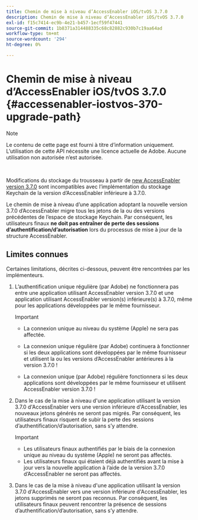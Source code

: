 ```yaml
---
title: Chemin de mise à niveau d’AccessEnabler iOS/tvOS 3.7.0
description: Chemin de mise à niveau d’AccessEnabler iOS/tvOS 3.7.0
exl-id: f15c7414-ec9b-4e21-b457-1ecf59f47441
source-git-commit: 1b8371a314488335c68c82882c930b7c19aa64ad
workflow-type: tm+mt
source-wordcount: '294'
ht-degree: 0%

---
```


# Chemin de mise à niveau d’AccessEnabler iOS/tvOS 3.7.0 {#accessenabler-iostvos-370-upgrade-path}

>[!NOTE]
>
>Le contenu de cette page est fourni à titre d’information uniquement. L’utilisation de cette API nécessite une licence actuelle de Adobe. Aucune utilisation non autorisée n’est autorisée.

</br>

Modifications du stockage du trousseau à partir de [new AccessEnabler version 3.7.0](/help/authentication/authn-rn-ios-tvos-370.md) sont incompatibles avec l’implémentation du stockage Keychain de la version d’AccessEnabler inférieure à 3.7.0.

Le chemin de mise à niveau d’une application adoptant la nouvelle version 3.7.0 d’AccessEnabler migre tous les jetons de la ou des versions précédentes de l’espace de stockage Keychain. Par conséquent, les utilisateurs finaux **ne doit pas entraîner de perte des sessions d’authentification/d’autorisation** lors du processus de mise à jour de la structure AccessEnabler.

## Limites connues

Certaines limitations, décrites ci-dessous, peuvent être rencontrées par les implémenteurs.


1. L’authentification unique régulière (par Adobe) ne fonctionnera pas entre une application utilisant AccessEnabler version 3.7.0 et une application utilisant AccessEnabler version(s) inférieure(s) à 3.7.0, même pour les applications développées par le même fournisseur.

   >[!IMPORTANT]
   >
   >* La connexion unique au niveau du système (Apple) ne sera pas affectée.
   >
   >* La connexion unique régulière (par Adobe) continuera à fonctionner si les deux applications sont développées par le même fournisseur et utilisent la ou les versions d’AccessEnabler antérieures à la version 3.7.0 !
   >
   >* La connexion unique (par Adobe) régulière fonctionnera si les deux applications sont développées par le même fournisseur et utilisent AccessEnabler version 3.7.0 !


1. Dans le cas de la mise à niveau d&#39;une application utilisant la version 3.7.0 d&#39;AccessEnabler vers une version inférieure d&#39;AccessEnabler, les nouveaux jetons générés ne seront pas migrés. Par conséquent, les utilisateurs finaux risquent de subir la perte des sessions d’authentification/d’autorisation, sans s’y attendre.

   >[!IMPORTANT]
   >
   >* Les utilisateurs finaux authentifiés par le biais de la connexion unique au niveau du système (Apple) ne seront pas affectés.
   >* Les utilisateurs finaux qui étaient déjà authentifiés avant la mise à jour vers la nouvelle application à l’aide de la version 3.7.0 d’AccessEnabler ne seront pas affectés.

1. Dans le cas de la mise à niveau d&#39;une application utilisant la version 3.7.0 d&#39;AccessEnabler vers une version inférieure d&#39;AccessEnabler, les jetons supprimés ne seront pas reconnus. Par conséquent, les utilisateurs finaux peuvent rencontrer la présence de sessions d’authentification/d’autorisation, sans s’y attendre.
